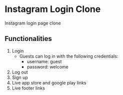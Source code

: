 # Instagram Login Clone

Instagram login page clone

## Functionalities

1) Login
   - Guests can log in with the following credentials:
     - username: guest
     - password: welcome
2) Log out
3) Sign up
4) Live app store and google play links
5) Live footer links